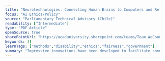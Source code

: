 ```yaml
---
title: "Neurotechnologies: Connecting Human Brains to Computers and Related Ethical Challenges"
focus: "AI Ethics/Policy"
source: "Parliamentary Technical Advisory (Chile)"
readability: ["Intermediate"]
type: "PDF Article"
openSource: true
sharePointUrl: "https://ocaduniversity.sharepoint.com/teams/Team_WeCount/Shared%20Documents/Resources%20and%20Tools/Literature%20(curated)/Neurotechnologies-%20Connecting%20Human%20Brains%20to%20Computers%20and%20Related%20Ethical%20Challenges.pdf"
keywords: []
learnTags: ["methods","disability","ethics","fairness","government"]
summary: "Impressive innovations have been developed to facilitate communication between the brain and electronic devices. Ethical and policy discussions around the responsible use of human data are occurring in many different countries, as they seek to build an urgently needed framework. "
---
```

